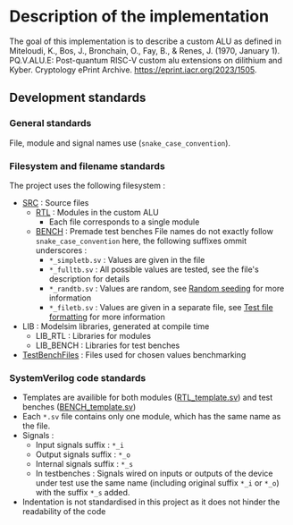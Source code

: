 # Description of the implementation

The goal of this implementation is to describe a custom ALU as defined in Miteloudi, K., Bos, J., Bronchain, O., Fay, B., & Renes, J. (1970, January 1). PQ.V.ALU.E: Post-quantum RISC-V custom alu extensions on dilithium and Kyber. Cryptology ePrint Archive. <https://eprint.iacr.org/2023/1505>.

## Development standards

### General standards

File, module and signal names use (```snake_case_convention```).

### Filesystem and filename standards

The project uses the following filesystem :

* [SRC](../SRC/) : Source files
  * [RTL](../SRC/RTL/) : Modules in the custom ALU
    * Each file corresponds to a single module
  * [BENCH](../SRC/BENCH/) : Premade test benches
    File names do not exactly follow ```snake_case_convention``` here, the following suffixes ommit underscores :
    * ```*_simpletb.sv``` : Values are given in the file
    * ```*_fulltb.sv``` : All possible values are tested, see the file's description for details
    * ```*_randtb.sv``` : Values are random, see [Random seeding](./Usage.md) for more information
    * ```*_filetb.sv``` : Values are given in a separate file, see [Test file formatting](../TestBenchFiles/TBFilesFormatting.md) for more information
* LIB : Modelsim libraries, generated at compile time
  * LIB_RTL : Libraries for modules
  * LIB_BENCH : Libraries for test benches
* [TestBenchFiles](../TestBenchFiles/) : Files used for chosen values benchmarking

### SystemVerilog code standards

* Templates are availible for both modules ([RTL_template.sv](../SRC/RTL/RTL_template.sv)) and test benches ([BENCH_template.sv](../SRC/BENCH/BENCH_template.sv))
* Each ```*.sv``` file contains only one module, which has the same name as the file.
* Signals :
  * Input signals suffix : ```*_i```
  * Output signals suffix : ```*_o```
  * Internal signals suffix : ```*_s```
  * In testbenches : Signals wired on inputs or outputs of the device under test use the same name (including original suffix ```*_i``` or ```*_o```) with the suffix ```*_s``` added.
* Indentation is not standardised in this project as it does not hinder the readability of the code
